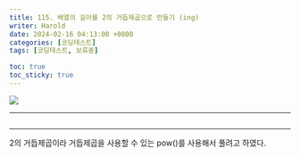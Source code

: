 ```yaml
---
title: 115. 배열의 길이를 2의 거듭제곱으로 만들기 (ing)
writer: Harold
date: 2024-02-16 04:13:00 +0800
categories: [코딩테스트]
tags: [코딩테스트, 보류중]

toc: true
toc_sticky: true
---
```

![](https://velog.velcdn.com/images/haroldfromk/post/9845b657-3a3d-466a-b188-11f314c5a25a/image.png)

---
```swift

```
---
2의 거듭제곱이라 거듭제곱을 사용할 수 있는 pow()를 사용해서 풀려고 하였다.